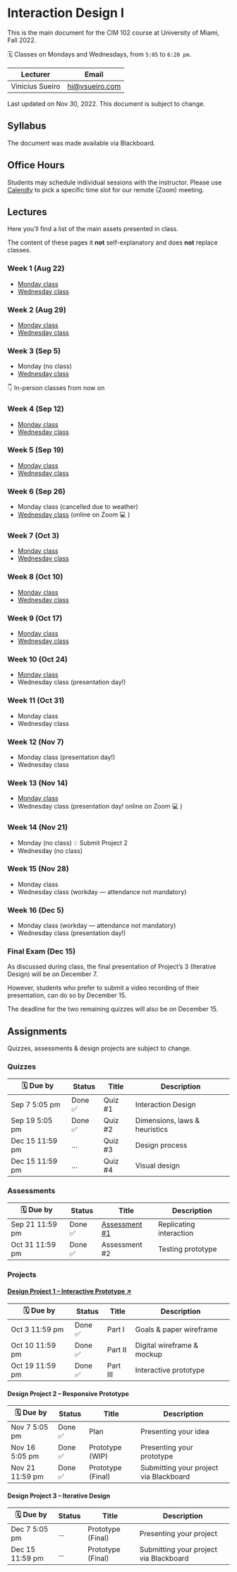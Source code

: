 # Interaction Design I

This is the main document for the CIM 102 course at University of Miami, Fall 2022.

🗓 Classes on Mondays and Wednesdays, from `5:05` to `6:20 pm`.

Lecturer | Email
---|---
Vinicius Sueiro | hi@vsueiro.com

Last updated on Nov 30, 2022. This document is subject to change.

## Syllabus
The document was made available via Blackboard.

## Office Hours
Students may schedule individual sessions with the instructor. Please use [Calendly](https://calendly.com/vsueiro/office-hours) to pick a specific time slot for our remote (Zoom) meeting.

## Lectures
Here you’ll find a list of the main assets presented in class.

The content of these pages it **not** self-explanatory and does **not** replace classes.

### Week 1 (Aug 22)
- [Monday class](Lectures/week1-A)
- [Wednesday class](Lectures/week1-B)

### Week 2 (Aug 29)
- [Monday class](Lectures/week2-A)
- [Wednesday class](Lectures/week2-B)

### Week 3 (Sep 5)
- Monday (no class)
- [Wednesday class](Lectures/week3-B)

👇 In-person classes from now on

### Week 4 (Sep 12)
- [Monday class](Lectures/week4-A)
- [Wednesday class](Lectures/week4-B)

### Week 5 (Sep 19)
- [Monday class](Lectures/week5-A)
- [Wednesday class](Lectures/week5-B)

### Week 6 (Sep 26)
- Monday class (cancelled due to weather)
- [Wednesday class](Lectures/week6-B) (online on Zoom 💻 )

### Week 7 (Oct 3)
- [Monday class](Lectures/week7-A)
- [Wednesday class](Lectures/week7-B)

### Week 8 (Oct 10)
- [Monday class](Lectures/week8-A)
- [Wednesday class](Lectures/week8-B)

### Week 9 (Oct 17)
- [Monday class](Lectures/week9-A)
- [Wednesday class](Lectures/week9-B)

### Week 10 (Oct 24)
- [Monday class](Lectures/week10-A)
- Wednesday class (presentation day!)

### Week 11 (Oct 31)
- Monday class 
- Wednesday class

### Week 12 (Nov 7)
- Monday class (presentation day!)
- Wednesday class

### Week 13 (Nov 14)
- [Monday class](Lectures/week13-A)
- Wednesday class (presentation day! online on Zoom 💻 )

### Week 14 (Nov 21)
- Monday (no class) 💡 Submit Project 2
- Wednesday (no class)

### Week 15 (Nov 28)
- Monday class
- Wednesday class (workday — attendance not mandatory)

### Week 16 (Dec 5)
- Monday class (workday — attendance not mandatory)
- Wednesday class (presentation day!)

### Final Exam (Dec 15)

As discussed during class, the final presentation of Project’s 3 (Iterative Design) will be on December 7.

However, students who prefer to submit a video recording of their presentation, can do so by December 15.

The deadline for the two remaining quizzes will also be on December 15.

## Assignments

Quizzes, assessments & design projects are subject to change.

### Quizzes

🗓 Due by|Status|Title|Description
---|---|---|---
Sep 7 5:05 pm|Done ✅|Quiz #1|Interaction Design
Sep 19 5:05 pm|Done ✅|Quiz #2|Dimensions, laws & heuristics
Dec 15 11:59 pm|…|Quiz #3|Design process
Dec 15 11:59 pm|…|Quiz #4|Visual design

### Assessments

🗓 Due by|Status|Title|Description
---|---|---|---
Sep 21 11:59 pm|Done ✅|[Assessment #1](Assignments/assessment-1.pdf)|Replicating interaction
Oct 31 11:59 pm|Done ✅|Assessment #2|Testing prototype

### Projects

#### [Design Project 1 – Interactive Prototype ↗](Assignments/design-project-1.pdf)

🗓 Due by|Status|Title|Description
---|---|---|---
Oct 3 11:59 pm|Done ✅|Part I|Goals & paper wireframe
Oct 10 11:59 pm|Done ✅|Part II|Digital wireframe & mockup
Oct 19 11:59 pm|Done ✅|Part III|Interactive prototype

#### Design Project 2 – Responsive Prototype

🗓 Due by|Status|Title|Description
---|---|---|---
Nov 7 5:05 pm|Done ✅|Plan|Presenting your idea
Nov 16 5:05 pm|Done ✅|Prototype (WIP)|Presenting your prototype
Nov 21 11:59 pm|Done ✅|Prototype (Final)|Submitting your project via Blackboard

#### Design Project 3 – Iterative Design

🗓 Due by|Status|Title|Description
---|---|---|---
Dec 7 5:05 pm|...|Prototype (Final)|Presenting your project
Dec 15 11:59 pm|...|Prototype (Final)|Submitting your project via Blackboard
